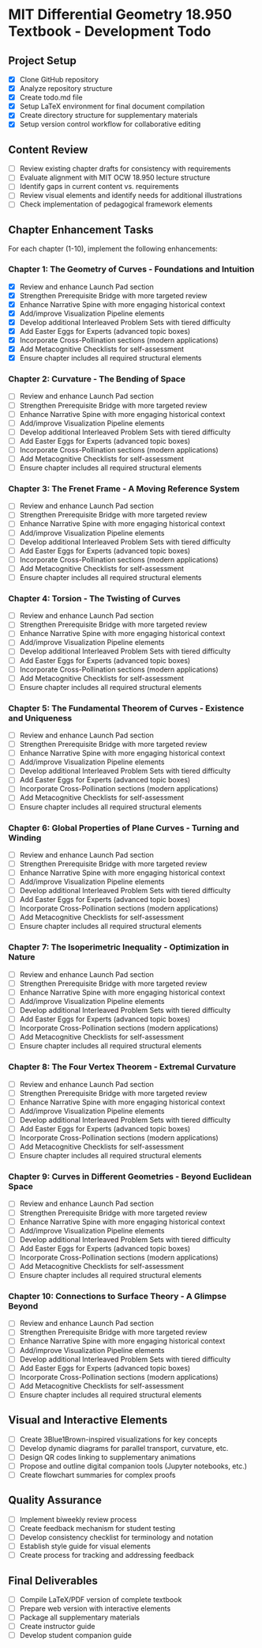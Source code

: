 # MIT Differential Geometry 18.950 Textbook - Development Todo

## Project Setup
- [x] Clone GitHub repository
- [x] Analyze repository structure
- [x] Create todo.md file
- [x] Setup LaTeX environment for final document compilation
- [x] Create directory structure for supplementary materials
- [x] Setup version control workflow for collaborative editing

## Content Review
- [ ] Review existing chapter drafts for consistency with requirements
- [ ] Evaluate alignment with MIT OCW 18.950 lecture structure
- [ ] Identify gaps in current content vs. requirements
- [ ] Review visual elements and identify needs for additional illustrations
- [ ] Check implementation of pedagogical framework elements

## Chapter Enhancement Tasks
For each chapter (1-10), implement the following enhancements:

### Chapter 1: The Geometry of Curves - Foundations and Intuition
- [x] Review and enhance Launch Pad section
- [x] Strengthen Prerequisite Bridge with more targeted review
- [x] Enhance Narrative Spine with more engaging historical context
- [x] Add/improve Visualization Pipeline elements
- [x] Develop additional Interleaved Problem Sets with tiered difficulty
- [x] Add Easter Eggs for Experts (advanced topic boxes)
- [x] Incorporate Cross-Pollination sections (modern applications)
- [x] Add Metacognitive Checklists for self-assessment
- [x] Ensure chapter includes all required structural elements

### Chapter 2: Curvature - The Bending of Space
- [ ] Review and enhance Launch Pad section
- [ ] Strengthen Prerequisite Bridge with more targeted review
- [ ] Enhance Narrative Spine with more engaging historical context
- [ ] Add/improve Visualization Pipeline elements
- [ ] Develop additional Interleaved Problem Sets with tiered difficulty
- [ ] Add Easter Eggs for Experts (advanced topic boxes)
- [ ] Incorporate Cross-Pollination sections (modern applications)
- [ ] Add Metacognitive Checklists for self-assessment
- [ ] Ensure chapter includes all required structural elements

### Chapter 3: The Frenet Frame - A Moving Reference System
- [ ] Review and enhance Launch Pad section
- [ ] Strengthen Prerequisite Bridge with more targeted review
- [ ] Enhance Narrative Spine with more engaging historical context
- [ ] Add/improve Visualization Pipeline elements
- [ ] Develop additional Interleaved Problem Sets with tiered difficulty
- [ ] Add Easter Eggs for Experts (advanced topic boxes)
- [ ] Incorporate Cross-Pollination sections (modern applications)
- [ ] Add Metacognitive Checklists for self-assessment
- [ ] Ensure chapter includes all required structural elements

### Chapter 4: Torsion - The Twisting of Curves
- [ ] Review and enhance Launch Pad section
- [ ] Strengthen Prerequisite Bridge with more targeted review
- [ ] Enhance Narrative Spine with more engaging historical context
- [ ] Add/improve Visualization Pipeline elements
- [ ] Develop additional Interleaved Problem Sets with tiered difficulty
- [ ] Add Easter Eggs for Experts (advanced topic boxes)
- [ ] Incorporate Cross-Pollination sections (modern applications)
- [ ] Add Metacognitive Checklists for self-assessment
- [ ] Ensure chapter includes all required structural elements

### Chapter 5: The Fundamental Theorem of Curves - Existence and Uniqueness
- [ ] Review and enhance Launch Pad section
- [ ] Strengthen Prerequisite Bridge with more targeted review
- [ ] Enhance Narrative Spine with more engaging historical context
- [ ] Add/improve Visualization Pipeline elements
- [ ] Develop additional Interleaved Problem Sets with tiered difficulty
- [ ] Add Easter Eggs for Experts (advanced topic boxes)
- [ ] Incorporate Cross-Pollination sections (modern applications)
- [ ] Add Metacognitive Checklists for self-assessment
- [ ] Ensure chapter includes all required structural elements

### Chapter 6: Global Properties of Plane Curves - Turning and Winding
- [ ] Review and enhance Launch Pad section
- [ ] Strengthen Prerequisite Bridge with more targeted review
- [ ] Enhance Narrative Spine with more engaging historical context
- [ ] Add/improve Visualization Pipeline elements
- [ ] Develop additional Interleaved Problem Sets with tiered difficulty
- [ ] Add Easter Eggs for Experts (advanced topic boxes)
- [ ] Incorporate Cross-Pollination sections (modern applications)
- [ ] Add Metacognitive Checklists for self-assessment
- [ ] Ensure chapter includes all required structural elements

### Chapter 7: The Isoperimetric Inequality - Optimization in Nature
- [ ] Review and enhance Launch Pad section
- [ ] Strengthen Prerequisite Bridge with more targeted review
- [ ] Enhance Narrative Spine with more engaging historical context
- [ ] Add/improve Visualization Pipeline elements
- [ ] Develop additional Interleaved Problem Sets with tiered difficulty
- [ ] Add Easter Eggs for Experts (advanced topic boxes)
- [ ] Incorporate Cross-Pollination sections (modern applications)
- [ ] Add Metacognitive Checklists for self-assessment
- [ ] Ensure chapter includes all required structural elements

### Chapter 8: The Four Vertex Theorem - Extremal Curvature
- [ ] Review and enhance Launch Pad section
- [ ] Strengthen Prerequisite Bridge with more targeted review
- [ ] Enhance Narrative Spine with more engaging historical context
- [ ] Add/improve Visualization Pipeline elements
- [ ] Develop additional Interleaved Problem Sets with tiered difficulty
- [ ] Add Easter Eggs for Experts (advanced topic boxes)
- [ ] Incorporate Cross-Pollination sections (modern applications)
- [ ] Add Metacognitive Checklists for self-assessment
- [ ] Ensure chapter includes all required structural elements

### Chapter 9: Curves in Different Geometries - Beyond Euclidean Space
- [ ] Review and enhance Launch Pad section
- [ ] Strengthen Prerequisite Bridge with more targeted review
- [ ] Enhance Narrative Spine with more engaging historical context
- [ ] Add/improve Visualization Pipeline elements
- [ ] Develop additional Interleaved Problem Sets with tiered difficulty
- [ ] Add Easter Eggs for Experts (advanced topic boxes)
- [ ] Incorporate Cross-Pollination sections (modern applications)
- [ ] Add Metacognitive Checklists for self-assessment
- [ ] Ensure chapter includes all required structural elements

### Chapter 10: Connections to Surface Theory - A Glimpse Beyond
- [ ] Review and enhance Launch Pad section
- [ ] Strengthen Prerequisite Bridge with more targeted review
- [ ] Enhance Narrative Spine with more engaging historical context
- [ ] Add/improve Visualization Pipeline elements
- [ ] Develop additional Interleaved Problem Sets with tiered difficulty
- [ ] Add Easter Eggs for Experts (advanced topic boxes)
- [ ] Incorporate Cross-Pollination sections (modern applications)
- [ ] Add Metacognitive Checklists for self-assessment
- [ ] Ensure chapter includes all required structural elements

## Visual and Interactive Elements
- [ ] Create 3Blue1Brown-inspired visualizations for key concepts
- [ ] Develop dynamic diagrams for parallel transport, curvature, etc.
- [ ] Design QR codes linking to supplementary animations
- [ ] Propose and outline digital companion tools (Jupyter notebooks, etc.)
- [ ] Create flowchart summaries for complex proofs

## Quality Assurance
- [ ] Implement biweekly review process
- [ ] Create feedback mechanism for student testing
- [ ] Develop consistency checklist for terminology and notation
- [ ] Establish style guide for visual elements
- [ ] Create process for tracking and addressing feedback

## Final Deliverables
- [ ] Compile LaTeX/PDF version of complete textbook
- [ ] Prepare web version with interactive elements
- [ ] Package all supplementary materials
- [ ] Create instructor guide
- [ ] Develop student companion guide
